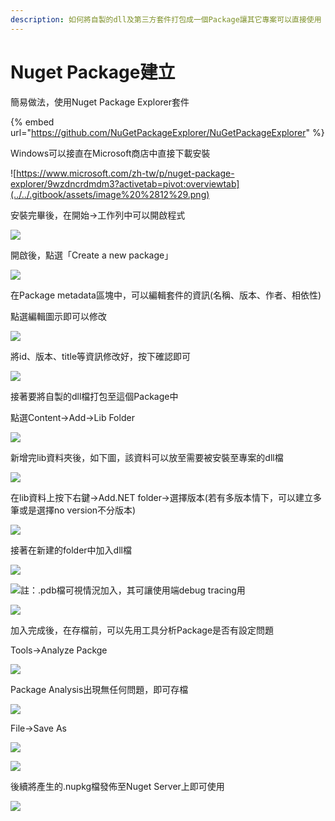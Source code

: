 ```yaml
---
description: 如何將自製的dll及第三方套件打包成一個Package讓其它專案可以直接使用
---
```


# Nuget Package建立

簡易做法，使用Nuget Package Explorer套件

{% embed url="https://github.com/NuGetPackageExplorer/NuGetPackageExplorer" %}

Windows可以接直在Microsoft商店中直接下載安裝

![https://www.microsoft.com/zh-tw/p/nuget-package-explorer/9wzdncrdmdm3?activetab=pivot:overviewtab](../../.gitbook/assets/image%20%2812%29.png)

安裝完畢後，在開始→工作列中可以開啟程式

![](../../.gitbook/assets/image%20%2830%29.png)

開啟後，點選「Create a new package」

![](../../.gitbook/assets/image%20%28259%29.png)

在Package metadata區塊中，可以編輯套件的資訊\(名稱、版本、作者、相依性\)

點選編輯圖示即可以修改

![](../../.gitbook/assets/image%20%2879%29.png)

將id、版本、title等資訊修改好，按下確認即可

![](../../.gitbook/assets/image%20%28106%29.png)

接著要將自製的dll檔打包至這個Package中

點選Content→Add→Lib Folder

![](../../.gitbook/assets/image%20%2810%29.png)

新增完lib資料夾後，如下圖，該資料可以放至需要被安裝至專案的dll檔

![](../../.gitbook/assets/image%20%2854%29.png)

在lib資料上按下右鍵→Add.NET folder→選擇版本\(若有多版本情下，可以建立多筆或是選擇no version不分版本\)

![](../../.gitbook/assets/image%20%28107%29.png)

接著在新建的folder中加入dll檔

![](../../.gitbook/assets/image%20%2841%29.png)

![&#x8A3B;&#xFF1A;.pdb&#x6A94;&#x53EF;&#x8996;&#x60C5;&#x6CC1;&#x52A0;&#x5165;&#xFF0C;&#x5176;&#x53EF;&#x8B93;&#x4F7F;&#x7528;&#x7AEF;debug tracing&#x7528;](../../.gitbook/assets/image%20%28139%29.png)

![](../../.gitbook/assets/image%20%28198%29.png)

加入完成後，在存檔前，可以先用工具分析Package是否有設定問題

Tools→Analyze Packge

![](../../.gitbook/assets/image%20%28111%29.png)

Package Analysis出現無任何問題，即可存檔

![](../../.gitbook/assets/image%20%28205%29.png)

File→Save As

![](../../.gitbook/assets/image%20%286%29.png)

![](../../.gitbook/assets/image%20%28132%29.png)

後續將產生的.nupkg檔發佈至Nuget Server上即可使用

![](../../.gitbook/assets/image%20%2887%29.png)

